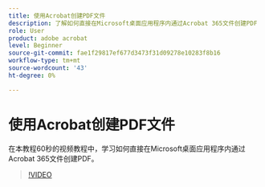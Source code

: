 ```yaml
---
title: 使用Acrobat创建PDF文件
description: 了解如何直接在Microsoft桌面应用程序内通过Acrobat 365文件创建PDF
role: User
product: adobe acrobat
level: Beginner
source-git-commit: fae1f29817ef677d3473f31d09278e10283f8b16
workflow-type: tm+mt
source-wordcount: '43'
ht-degree: 0%

---
```


# 使用Acrobat创建PDF文件

在本教程60秒的视频教程中，学习如何直接在Microsoft桌面应用程序内通过Acrobat 365文件创建PDF。

>[!VIDEO](https://video.tv.adobe.com/v/342628?quality=12&learn=on&hidetitle=true)
